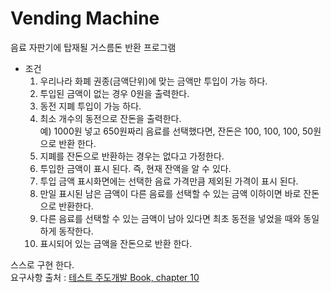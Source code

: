 # Vending Machine

음료 자판기에 탑재될 거스름돈 반환 프로그램
- 조건
    1) 우리나라 화폐 권종(금액단위)에 맞는 금액만 투입이 가능 하다.
    2) 투입된 금액이 없는 경우 0원을 출력한다.
    3) 동전  지폐 투입이 가능 하다.
    4) 최소 개수의 동전으로 잔돈을 출력한다. <br>
        예) 1000원 넣고 650원짜리 음료를 선택했다면, 잔돈은 100, 100, 100, 50원으로 반환 한다.
    5) 지폐를 잔돈으로 반환하는 경우는 없다고 가정한다. <br>
    6) 투입한 금액이 표시 된다. 즉, 현재 잔액을 알 수 있다. 
    7) 투입 금액 표시화면에는 선택한 음료 가격만큼 제외된 가격이 표시 된다.
    8) 만일 표시된 남은 금액이 다른 음료를 선택할 수 있는 금액 이하이면 바로 잔돈으로 반환한다.
    9) 다른 음료를 선택할 수 있는 금액이 남아 있다면 최초 동전을 넣었을 때와 동일하게 동작한다.
    10) 표시되어 있는 금액을 잔돈으로 반환 한다.
    
    
    
스스로 구현 한다. <br>
요구사항 출처 : [테스트 주도개발 Book, chapter 10](https://m.search.naver.com/search.naver?query=%EA%B3%A0%ED%92%88%EC%A7%88+%EC%BE%8C%EC%86%8D%EA%B0%9C%EB%B0%9C%EC%9D%84+%EC%9C%84%ED%95%9C+tdd+%EC%8B%A4%EC%B2%9C%EB%B2%95%EA%B3%BC+%EB%8F%84%EA%B5%AC&sm=mtb_sug.top&where=m&oquery=%EB%AF%B8%EC%84%B8%EB%A8%BC%EC%A7%80&tqi=T03JBwpySDsssZRzbelssssssoo-154720&qdt=0&acq=tdd+%EC%8B%A4%EC%B2%9C%E3%85%82&acr=1#api=%3F_lp_type%3Dcm%26col_prs%3Dcsa%26format%3Dtext%26nqx_theme%3D%257B%2B%2522theme%2522%253A%257B%2522main%2522%253A%257B%2522name%2522%253A%2522book_info%2522%252C%2522os%2522%253A6291557%252C%2522pkid%2522%253A20000%257D%257D%2B%257D%26query%3D%25EA%25B3%25A0%25ED%2592%2588%25EC%25A7%2588%2B%25EC%25BE%258C%25EC%2586%258D%25EA%25B0%259C%25EB%25B0%259C%25EC%259D%2584%2B%25EC%259C%2584%25ED%2595%259C%2Btdd%2B%25EC%258B%25A4%25EC%25B2%259C%25EB%25B2%2595%25EA%25B3%25BC%2B%25EB%258F%2584%25EA%25B5%25AC%26sm%3Digr_brg%26tab%3Dinfo%26tab_prs%3Dcsa%26where%3Dbridge&_lp_type=cm)
 
